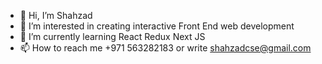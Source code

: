 - 👋 Hi, I’m Shahzad
- 👀 I’m interested in creating interactive Front End web development 
- 🌱 I’m currently learning React Redux Next JS
- 📫 How to reach me +971 563282183 or write shahzadcse@gmail.com

<!---
shahzadcse/shahzadcse is a ✨ special ✨ repository because its `README.md` (this file) appears on your GitHub profile.
You can click the Preview link to take a look at your changes.
--->
